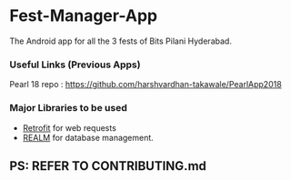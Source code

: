 # Fest-Manager-App
The Android app for all the 3 fests of Bits Pilani Hyderabad.

### Useful Links (Previous Apps)

Pearl 18 repo : https://github.com/harshvardhan-takawale/PearlApp2018

### Major Libraries to be used

* [Retrofit](http://square.github.io/retrofit/) for web requests
* [REALM](https://realm.io/docs/java/latest/#getting-started) for database management.


## PS: REFER TO CONTRIBUTING.md